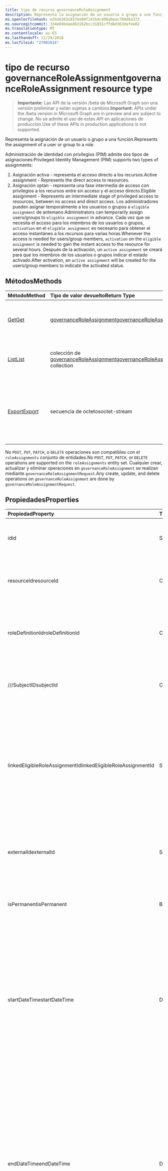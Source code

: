 ```yaml
---
title: tipo de recurso governanceRoleAssignment
description: Representa la asignación de un usuario o grupo a una función.
ms.openlocfilehash: e29ab163c837ee04f141bdc496abeac760d6a372
ms.sourcegitcommit: 334e84b4aed63162bcc31831cffd6d363dafee02
ms.translationtype: MT
ms.contentlocale: es-ES
ms.lasthandoff: 11/29/2018
ms.locfileid: "27083816"
---
```

# <a name="governanceroleassignment-resource-type"></a><span data-ttu-id="b9ffb-103">tipo de recurso governanceRoleAssignment</span><span class="sxs-lookup"><span data-stu-id="b9ffb-103">governanceRoleAssignment resource type</span></span>
> <span data-ttu-id="b9ffb-104">**Importante:** Las API de la versión /beta de Microsoft Graph son una versión preliminar y están sujetas a cambios.</span><span class="sxs-lookup"><span data-stu-id="b9ffb-104">**Important:** APIs under the /beta version in Microsoft Graph are in preview and are subject to change.</span></span> <span data-ttu-id="b9ffb-105">No se admite el uso de estas API en aplicaciones de producción.</span><span class="sxs-lookup"><span data-stu-id="b9ffb-105">Use of these APIs in production applications is not supported.</span></span>

<span data-ttu-id="b9ffb-106">Representa la asignación de un usuario o grupo a una función.</span><span class="sxs-lookup"><span data-stu-id="b9ffb-106">Represents the assignment of a user or group to a role.</span></span>

<span data-ttu-id="b9ffb-107">Administración de identidad con privilegios (PIM) admite dos tipos de asignaciones:</span><span class="sxs-lookup"><span data-stu-id="b9ffb-107">Privileged Identity Management (PIM) supports two types of assignments:</span></span>

1. <span data-ttu-id="b9ffb-108">Asignación activa - representa el acceso directo a los recursos.</span><span class="sxs-lookup"><span data-stu-id="b9ffb-108">Active assignment - Represents the direct access to resources.</span></span>
2. <span data-ttu-id="b9ffb-109">Asignación optan - representa una fase intermedia de acceso con privilegios a los recursos entre sin acceso y el acceso directo.</span><span class="sxs-lookup"><span data-stu-id="b9ffb-109">Eligible assignment - Represents an intermediate stage of privileged access to resources, between no access and direct access.</span></span> <span data-ttu-id="b9ffb-110">Los administradores pueden asignar temporalmente a los usuarios o grupos a `eligible assignment` de antemano.</span><span class="sxs-lookup"><span data-stu-id="b9ffb-110">Administrators can temporarily assign users/groups to `eligible assignment` in advance.</span></span> <span data-ttu-id="b9ffb-111">Cada vez que se necesita el acceso para los miembros de los usuarios o grupos, `activation` en el `eligible assignment` es necesario para obtener el acceso instantáneo a los recursos para varias horas.</span><span class="sxs-lookup"><span data-stu-id="b9ffb-111">Whenever the access is needed for users/group members, `activation` on the `eligible assignment` is needed to gain the instant access to the resource for several hours.</span></span> <span data-ttu-id="b9ffb-112">Después de la activación, un `active assignment` se creará para que los miembros de los usuarios o grupos indicar el estado activado.</span><span class="sxs-lookup"><span data-stu-id="b9ffb-112">After activation, an `active assignment` will be created for the users/group members to indicate the activated status.</span></span>

## <a name="methods"></a><span data-ttu-id="b9ffb-113">Métodos</span><span class="sxs-lookup"><span data-stu-id="b9ffb-113">Methods</span></span>

| <span data-ttu-id="b9ffb-114">Método</span><span class="sxs-lookup"><span data-stu-id="b9ffb-114">Method</span></span>          | <span data-ttu-id="b9ffb-115">Tipo de valor devuelto</span><span class="sxs-lookup"><span data-stu-id="b9ffb-115">Return Type</span></span> |<span data-ttu-id="b9ffb-116">Descripción</span><span class="sxs-lookup"><span data-stu-id="b9ffb-116">Description</span></span>|
|:------------|:--------|:--------|
|[<span data-ttu-id="b9ffb-117">Get</span><span class="sxs-lookup"><span data-stu-id="b9ffb-117">Get</span></span>](../api/governanceroleassignment-get.md) |  [<span data-ttu-id="b9ffb-118">governanceRoleAssignment</span><span class="sxs-lookup"><span data-stu-id="b9ffb-118">governanceRoleAssignment</span></span>](../resources/governanceroleassignment.md) |<span data-ttu-id="b9ffb-119">Leer las propiedades y las relaciones de una entidad de la asignación de rol.</span><span class="sxs-lookup"><span data-stu-id="b9ffb-119">Read properties and relationships of a role assignment entity.</span></span>|
|[<span data-ttu-id="b9ffb-120">List</span><span class="sxs-lookup"><span data-stu-id="b9ffb-120">List</span></span>](../api/governanceroleassignment-list.md) | <span data-ttu-id="b9ffb-121">colección de [governanceRoleAssignment](../resources/governanceroleassignment.md)</span><span class="sxs-lookup"><span data-stu-id="b9ffb-121">[governanceRoleAssignment](../resources/governanceroleassignment.md) collection</span></span>|<span data-ttu-id="b9ffb-122">Una colección de asignaciones de roles en un recurso de la lista.</span><span class="sxs-lookup"><span data-stu-id="b9ffb-122">List a collection of role assignments on a resource.</span></span> |
|[<span data-ttu-id="b9ffb-123">Export</span><span class="sxs-lookup"><span data-stu-id="b9ffb-123">Export</span></span>](../api/governanceroleassignment-export.md) | <span data-ttu-id="b9ffb-124">secuencia de octetos</span><span class="sxs-lookup"><span data-stu-id="b9ffb-124">octet-stream</span></span> |<span data-ttu-id="b9ffb-125">Descargue una colección de asignaciones de roles en un recurso y guardar como un `.csv` archivo.</span><span class="sxs-lookup"><span data-stu-id="b9ffb-125">Download a collection of role assignments on a resource and save as a `.csv` file.</span></span>|

<span data-ttu-id="b9ffb-126">No `POST`, `PUT`, `PATCH`, o `DELETE` operaciones son compatibles con el `roleAssignments` conjunto de entidades.</span><span class="sxs-lookup"><span data-stu-id="b9ffb-126">No `POST`, `PUT`, `PATCH`, or `DELETE` operations are supported on the `roleAssignments` entity set.</span></span> <span data-ttu-id="b9ffb-127">Cualquier crear, actualizar y eliminar operaciones en `governanceRoleAssignment` se realizan mediante `governanceRoleAssignmentRequest`.</span><span class="sxs-lookup"><span data-stu-id="b9ffb-127">Any create, update, and delete operations on `governanceRoleAssignment` are done by `governanceRoleAssignmentRequest`.</span></span>

## <a name="properties"></a><span data-ttu-id="b9ffb-128">Propiedades</span><span class="sxs-lookup"><span data-stu-id="b9ffb-128">Properties</span></span>
| <span data-ttu-id="b9ffb-129">Propiedad</span><span class="sxs-lookup"><span data-stu-id="b9ffb-129">Property</span></span>  | <span data-ttu-id="b9ffb-130">Tipo</span><span class="sxs-lookup"><span data-stu-id="b9ffb-130">Type</span></span>      |<span data-ttu-id="b9ffb-131">Descripción</span><span class="sxs-lookup"><span data-stu-id="b9ffb-131">Description</span></span>|
|:----------|:----------|:----------|
|<span data-ttu-id="b9ffb-132">id</span><span class="sxs-lookup"><span data-stu-id="b9ffb-132">id</span></span>         |<span data-ttu-id="b9ffb-133">String</span><span class="sxs-lookup"><span data-stu-id="b9ffb-133">String</span></span>     |<span data-ttu-id="b9ffb-134">El identificador de la asignación de roles.</span><span class="sxs-lookup"><span data-stu-id="b9ffb-134">The ID of the role assignment.</span></span> <span data-ttu-id="b9ffb-135">Está en formato de GUID.</span><span class="sxs-lookup"><span data-stu-id="b9ffb-135">It is in GUID format.</span></span>|
|<span data-ttu-id="b9ffb-136">resourceId</span><span class="sxs-lookup"><span data-stu-id="b9ffb-136">resourceId</span></span> |<span data-ttu-id="b9ffb-137">Cadena</span><span class="sxs-lookup"><span data-stu-id="b9ffb-137">String</span></span>     |<span data-ttu-id="b9ffb-138">Necesario.</span><span class="sxs-lookup"><span data-stu-id="b9ffb-138">Required.</span></span> <span data-ttu-id="b9ffb-139">El identificador del recurso que está asociada la asignación de roles.</span><span class="sxs-lookup"><span data-stu-id="b9ffb-139">The ID of the resource which the role assignment is associated with.</span></span> |
|<span data-ttu-id="b9ffb-140">roleDefinitionId</span><span class="sxs-lookup"><span data-stu-id="b9ffb-140">roleDefinitionId</span></span>|<span data-ttu-id="b9ffb-141">Cadena</span><span class="sxs-lookup"><span data-stu-id="b9ffb-141">String</span></span>|<span data-ttu-id="b9ffb-142">Necesario.</span><span class="sxs-lookup"><span data-stu-id="b9ffb-142">Required.</span></span> <span data-ttu-id="b9ffb-143">El identificador de la definición de roles que está asociada la asignación de roles.</span><span class="sxs-lookup"><span data-stu-id="b9ffb-143">The ID of the role definition which the role assignment is associated with.</span></span> |
|<span data-ttu-id="b9ffb-144">///SubjectID</span><span class="sxs-lookup"><span data-stu-id="b9ffb-144">subjectId</span></span>|<span data-ttu-id="b9ffb-145">Cadena</span><span class="sxs-lookup"><span data-stu-id="b9ffb-145">String</span></span>       |<span data-ttu-id="b9ffb-146">Necesario.</span><span class="sxs-lookup"><span data-stu-id="b9ffb-146">Required.</span></span> <span data-ttu-id="b9ffb-147">El identificador del sujeto que está asociada la asignación de roles.</span><span class="sxs-lookup"><span data-stu-id="b9ffb-147">The ID of the subject which the role assignment is associated with.</span></span> |
|<span data-ttu-id="b9ffb-148">linkedEligibleRoleAssignmentId</span><span class="sxs-lookup"><span data-stu-id="b9ffb-148">linkedEligibleRoleAssignmentId</span></span>|<span data-ttu-id="b9ffb-149">String</span><span class="sxs-lookup"><span data-stu-id="b9ffb-149">String</span></span>|<span data-ttu-id="b9ffb-150">Si se trata de un `active assignment` y creado debido a la activación en un `eligible assignment`, que representa el identificador de la que `eligible assignment`; De lo contrario, el valor es `null`.</span><span class="sxs-lookup"><span data-stu-id="b9ffb-150">If this is an `active assignment` and created due to activation on an `eligible assignment`, it represents the ID of that `eligible assignment`; Otherwise, the value is `null`.</span></span> |
|<span data-ttu-id="b9ffb-151">externalId</span><span class="sxs-lookup"><span data-stu-id="b9ffb-151">externalId</span></span>   |<span data-ttu-id="b9ffb-152">String</span><span class="sxs-lookup"><span data-stu-id="b9ffb-152">String</span></span>     |<span data-ttu-id="b9ffb-153">El identificador externo el recurso que se usa para identificar la asignación de roles en el proveedor.</span><span class="sxs-lookup"><span data-stu-id="b9ffb-153">The external ID the resource that is used to identify the role assignment in the provider.</span></span>|
|<span data-ttu-id="b9ffb-154">isPermanent</span><span class="sxs-lookup"><span data-stu-id="b9ffb-154">isPermanent</span></span>|<span data-ttu-id="b9ffb-155">Booleano</span><span class="sxs-lookup"><span data-stu-id="b9ffb-155">Boolean</span></span>    |<span data-ttu-id="b9ffb-156">Indica si la asignación de roles es una asignación permanente.</span><span class="sxs-lookup"><span data-stu-id="b9ffb-156">Indicates whether the role assignment is a permanent assignment.</span></span>|
|<span data-ttu-id="b9ffb-157">startDateTime</span><span class="sxs-lookup"><span data-stu-id="b9ffb-157">startDateTime</span></span>|<span data-ttu-id="b9ffb-158">DateTimeOffset</span><span class="sxs-lookup"><span data-stu-id="b9ffb-158">DateTimeOffset</span></span>|<span data-ttu-id="b9ffb-159">La hora de inicio de la asignación de roles.</span><span class="sxs-lookup"><span data-stu-id="b9ffb-159">The start time of the role assignment.</span></span> <span data-ttu-id="b9ffb-160">El tipo de marca de tiempo representa la información de fecha y hora con el formato ISO 8601 y está siempre en hora UTC.</span><span class="sxs-lookup"><span data-stu-id="b9ffb-160">The Timestamp type represents date and time information using ISO 8601 format and is always in UTC time.</span></span> <span data-ttu-id="b9ffb-161">Por ejemplo, la medianoche UTC del 1 de enero de 2014 sería así: `'2014-01-01T00:00:00Z'`</span><span class="sxs-lookup"><span data-stu-id="b9ffb-161">For example, midnight UTC on Jan 1, 2014 would look like this: `'2014-01-01T00:00:00Z'`</span></span>|
|<span data-ttu-id="b9ffb-162">endDateTime</span><span class="sxs-lookup"><span data-stu-id="b9ffb-162">endDateTime</span></span>|<span data-ttu-id="b9ffb-163">DateTimeOffset</span><span class="sxs-lookup"><span data-stu-id="b9ffb-163">DateTimeOffset</span></span>|<span data-ttu-id="b9ffb-164">Para una asignación de roles de no permanente, es la hora cuando la asignación de rol caducará.</span><span class="sxs-lookup"><span data-stu-id="b9ffb-164">For a non-permanent role assignment, this is the time when the role assignment will be expired.</span></span> <span data-ttu-id="b9ffb-165">El tipo de marca de tiempo representa la información de fecha y hora con el formato ISO 8601 y está siempre en hora UTC.</span><span class="sxs-lookup"><span data-stu-id="b9ffb-165">The Timestamp type represents date and time information using ISO 8601 format and is always in UTC time.</span></span> <span data-ttu-id="b9ffb-166">Por ejemplo, la medianoche UTC del 1 de enero de 2014 sería así: `'2014-01-01T00:00:00Z'`</span><span class="sxs-lookup"><span data-stu-id="b9ffb-166">For example, midnight UTC on Jan 1, 2014 would look like this: `'2014-01-01T00:00:00Z'`</span></span>|
|<span data-ttu-id="b9ffb-167">assignmentState</span><span class="sxs-lookup"><span data-stu-id="b9ffb-167">assignmentState</span></span>|<span data-ttu-id="b9ffb-168">String</span><span class="sxs-lookup"><span data-stu-id="b9ffb-168">String</span></span>  |<span data-ttu-id="b9ffb-169">El estado de la asignación.</span><span class="sxs-lookup"><span data-stu-id="b9ffb-169">The state of the assignment.</span></span> <span data-ttu-id="b9ffb-170">El valor puede ser</span><span class="sxs-lookup"><span data-stu-id="b9ffb-170">The value can be</span></span> <ul><li> <span data-ttu-id="b9ffb-171">`Eligible`para asignación optan</span><span class="sxs-lookup"><span data-stu-id="b9ffb-171">`Eligible` for eligible assignment</span></span></li><li> <span data-ttu-id="b9ffb-172">`Active`-Si está asignada directamente `Active` por los administradores, o activado en una asignación optan por los usuarios.</span><span class="sxs-lookup"><span data-stu-id="b9ffb-172">`Active` - if it is directly assigned `Active` by administrators, or activated on an eligible assignment by the users.</span></span></li></ul>|
|<span data-ttu-id="b9ffb-173">memberType</span><span class="sxs-lookup"><span data-stu-id="b9ffb-173">memberType</span></span>|<span data-ttu-id="b9ffb-174">String</span><span class="sxs-lookup"><span data-stu-id="b9ffb-174">String</span></span>      |<span data-ttu-id="b9ffb-175">El tipo de miembro.</span><span class="sxs-lookup"><span data-stu-id="b9ffb-175">The type of member.</span></span> <span data-ttu-id="b9ffb-176">El valor puede ser:</span><span class="sxs-lookup"><span data-stu-id="b9ffb-176">The value can be:</span></span> <ul><li><span data-ttu-id="b9ffb-177">`Inherited`-la asignación de roles se hereda de un ámbito de recurso primario</span><span class="sxs-lookup"><span data-stu-id="b9ffb-177">`Inherited` - the role assignment is inherited from a parent resource scope</span></span></li><li><span data-ttu-id="b9ffb-178">`Group`-la asignación de roles no se hereda, pero procede de la pertenencia de una asignación de grupo</span><span class="sxs-lookup"><span data-stu-id="b9ffb-178">`Group`- the role assignment is not inherited, but comes from the membership of a group assignment</span></span></li><li><span data-ttu-id="b9ffb-179">`User`-ni se hereda la asignación de roles ni desde una asignación de grupo.</span><span class="sxs-lookup"><span data-stu-id="b9ffb-179">`User` - the role assignment is neither inherited nor from a group assignment.</span></span></li></ul>|


## <a name="relationships"></a><span data-ttu-id="b9ffb-180">Relaciones</span><span class="sxs-lookup"><span data-stu-id="b9ffb-180">Relationships</span></span>
| <span data-ttu-id="b9ffb-181">Relación</span><span class="sxs-lookup"><span data-stu-id="b9ffb-181">Relationship</span></span> | <span data-ttu-id="b9ffb-182">Tipo</span><span class="sxs-lookup"><span data-stu-id="b9ffb-182">Type</span></span>   |<span data-ttu-id="b9ffb-183">Descripción</span><span class="sxs-lookup"><span data-stu-id="b9ffb-183">Description</span></span>|
|:---------------|:--------|:----------|
|<span data-ttu-id="b9ffb-184">resource</span><span class="sxs-lookup"><span data-stu-id="b9ffb-184">resource</span></span>|[<span data-ttu-id="b9ffb-185">governanceResource</span><span class="sxs-lookup"><span data-stu-id="b9ffb-185">governanceResource</span></span>](../resources/governanceresource.md)|<span data-ttu-id="b9ffb-186">Solo lectura.</span><span class="sxs-lookup"><span data-stu-id="b9ffb-186">Read-only.</span></span> <span data-ttu-id="b9ffb-187">El recurso asociado a la asignación de roles.</span><span class="sxs-lookup"><span data-stu-id="b9ffb-187">The resource associated with the role assignment.</span></span> |
|<span data-ttu-id="b9ffb-188">roleDefinition</span><span class="sxs-lookup"><span data-stu-id="b9ffb-188">roleDefinition</span></span>|[<span data-ttu-id="b9ffb-189">governanceRoleDefinition</span><span class="sxs-lookup"><span data-stu-id="b9ffb-189">governanceRoleDefinition</span></span>](../resources/governanceroledefinition.md)|<span data-ttu-id="b9ffb-190">Solo lectura.</span><span class="sxs-lookup"><span data-stu-id="b9ffb-190">Read-only.</span></span> <span data-ttu-id="b9ffb-191">La definición de roles asociada con la asignación de roles.</span><span class="sxs-lookup"><span data-stu-id="b9ffb-191">The role definition associated with the role assignment.</span></span> |
|<span data-ttu-id="b9ffb-192">subject</span><span class="sxs-lookup"><span data-stu-id="b9ffb-192">subject</span></span>|[<span data-ttu-id="b9ffb-193">governanceSubject</span><span class="sxs-lookup"><span data-stu-id="b9ffb-193">governanceSubject</span></span>](../resources/governancesubject.md)|<span data-ttu-id="b9ffb-194">Solo lectura.</span><span class="sxs-lookup"><span data-stu-id="b9ffb-194">Read-only.</span></span> <span data-ttu-id="b9ffb-195">Asunto asociado con la asignación de roles.</span><span class="sxs-lookup"><span data-stu-id="b9ffb-195">The subject associated with the role assignment.</span></span> |
|<span data-ttu-id="b9ffb-196">linkedEligibleRoleAssignment</span><span class="sxs-lookup"><span data-stu-id="b9ffb-196">linkedEligibleRoleAssignment</span></span>|[<span data-ttu-id="b9ffb-197">governanceRoleAssignment</span><span class="sxs-lookup"><span data-stu-id="b9ffb-197">governanceRoleAssignment</span></span>](../resources/governanceroleassignment.md)|<span data-ttu-id="b9ffb-198">Solo lectura.</span><span class="sxs-lookup"><span data-stu-id="b9ffb-198">Read-only.</span></span> <span data-ttu-id="b9ffb-199">Si se trata de un `active assignment` y creado debido a la activación en un `eligible assignment`, que representa el objeto del que `eligible assignment`; De lo contrario, el valor es `null`.</span><span class="sxs-lookup"><span data-stu-id="b9ffb-199">If this is an `active assignment` and created due to activation on an `eligible assignment`, it represents the object of that `eligible assignment`; Otherwise, the value is `null`.</span></span> |

## <a name="json-representation"></a><span data-ttu-id="b9ffb-200">Representación JSON</span><span class="sxs-lookup"><span data-stu-id="b9ffb-200">JSON representation</span></span>

<span data-ttu-id="b9ffb-201">Aquí tiene una representación JSON del recurso.</span><span class="sxs-lookup"><span data-stu-id="b9ffb-201">Here is a JSON representation of the resource.</span></span>


<!-- {
  "blockType": "resource",
  "optionalProperties": [

  ],
  "@odata.type": "microsoft.graph.governanceRoleAssignment"
}-->

```json
{
  "id": "String (identifier)",
  "resourceId": "String",
  "roleDefinitionId": "String",
  "subjectId": "String",
  "linkedEligibleRoleAssignmentId": "String",
  "externalId": "String",
  "isPermanent": true,
  "startDateTime": "String (timestamp)",
  "endDateTime": "String (timestamp)",
  "assignmentState": "String",
  "memberType": "String",
}

```

<!-- uuid: 8fcb5dbc-d5aa-4681-8e31-b001d5168d79
2015-10-25 14:57:30 UTC -->
<!-- {
  "type": "#page.annotation",
  "description": "governanceRoleAssignment",
  "keywords": "",
  "section": "documentation",
  "tocPath": ""
}-->
